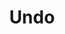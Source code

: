 ---
title: Undo
tags: ["undo"]
icon: undo
svg: '<svg xmlns="http://www.w3.org/2000/svg" width="24" height="24" fill="none" viewBox="0 0 24 24" stroke-width="1.5" stroke-linecap="round" stroke-linejoin="round" stroke="currentColor"><path d="M5.636 18.364A9 9 0 1 0 12 3C7.942 3 5.482 5.705 3 8.5"/><path d="M3 4.5v4h4"/></svg>'
---